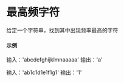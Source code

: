 # 最高频字符

给定一个字符串，找到其中出现频率最高的字符

#### 示例

输入：'abcdefghijklmnaaaaa'
输出：'a'

输入：'ab1c1d1e1f1g1'
输出：'1'
